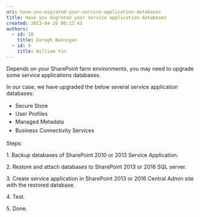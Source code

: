 ```yaml
---
uri: have-you-migrated-your-service-application-databases
title: Have you migrated your service application databases
created: 2013-04-26 00:12:43
authors:
  - id: 28
    title: Daragh Bannigan
  - id: 9
    title: William Yin
---
```





<span class='intro'> Depends on your SharePoint farm environments,&#160;you may need to upgrade some&#160;​service applications databases.<p></p> </span>

<p>​In our case, we have upgraded the below several service&#160;application databases&#58;</p><ul><li><span style="line-height&#58;1.6;">Secure Store</span><br></li><li><span style="line-height&#58;20px;">User Profiles</span><br></li><li><span style="line-height&#58;1.6;">Managed Metadata</span><br></li><li><span style="line-height&#58;1.6;">Business Connectivity Services</span><br></li></ul><p>Steps&#58;</p><p>1. Backup databases of SharePoint 2010 or&#160;2013 Service Application.</p><p>2. Restore and attach databases to SharePoint 2013 or&#160;2016 SQL server.</p><p>3. Create service application in SharePoint 2013 or&#160;2016​ Central Admin site with the restored database.</p><p>4. Test.</p><p>5. Done.</p>


